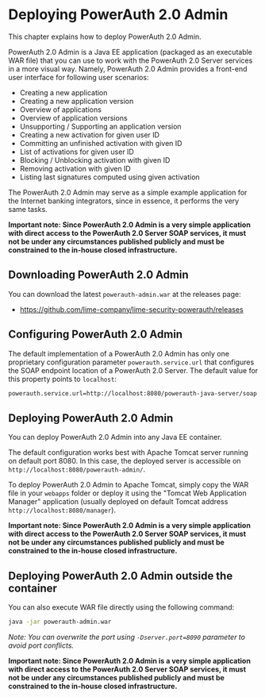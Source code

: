 # Deploying PowerAuth 2.0 Admin

This chapter explains how to deploy PowerAuth 2.0 Admin.

PowerAuth 2.0 Admin is a Java EE application (packaged as an executable WAR file) that you can use to work with the PowerAuth 2.0 Server services in a more visual way. Namely, PowerAuth 2.0 Admin provides a front-end user interface for following user scenarios:

- Creating a new application
- Creating a new application version
- Overview of applications
- Overview of application versions
- Unsupporting / Supporting an application version
- Creating a new activation for given user ID
- Committing an unfinished activation with given ID
- List of activations for given user ID
- Blocking / Unblocking activation with given ID
- Removing activation with given ID
- Listing last signatures computed using given activation

The PowerAuth 2.0 Admin may serve as a simple example application for the Internet banking integrators, since in essence, it performs the very same tasks.

**__Important note: Since PowerAuth 2.0 Admin is a very simple application with direct access to the PowerAuth 2.0 Server SOAP services, it must not be under any circumstances published publicly and must be constrained to the in-house closed infrastructure.__**

## Downloading PowerAuth 2.0 Admin

You can download the latest `powerauth-admin.war` at the releases page:

- https://github.com/lime-company/lime-security-powerauth/releases

## Configuring PowerAuth 2.0 Admin

The default implementation of a PowerAuth 2.0 Admin has only one proprietary configuration parameter `powerauth.service.url` that configures the SOAP endpoint location of a PowerAuth 2.0 Server. The default value for this property points to `localhost`:

```bash
powerauth.service.url=http://localhost:8080/powerauth-java-server/soap
```

## Deploying PowerAuth 2.0 Admin

You can deploy PowerAuth 2.0 Admin into any Java EE container.

The default configuration works best with Apache Tomcat server running on default port 8080. In this case, the deployed server is accessible on `http://localhost:8080/powerauth-admin/`.

To deploy PowerAuth 2.0 Admin to Apache Tomcat, simply copy the WAR file in your `webapps` folder or deploy it using the "Tomcat Web Application Manager" application (usually deployed on default Tomcat address `http://localhost:8080/manager`).

**__Important note: Since PowerAuth 2.0 Admin is a very simple application with direct access to the PowerAuth 2.0 Server SOAP services, it must not be under any circumstances published publicly and must be constrained to the in-house closed infrastructure.__**

## Deploying PowerAuth 2.0 Admin outside the container

You can also execute WAR file directly using the following command:

```bash
java -jar powerauth-admin.war
```

_Note: You can overwrite the port using `-Dserver.port=8090` parameter to avoid port conflicts._

**__Important note: Since PowerAuth 2.0 Admin is a very simple application with direct access to the PowerAuth 2.0 Server SOAP services, it must not be under any circumstances published publicly and must be constrained to the in-house closed infrastructure.__**
